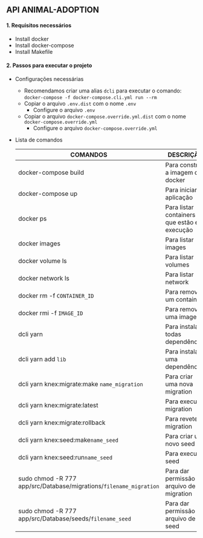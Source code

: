 ## API ANIMAL-ADOPTION

#### 1. Requisitos necessários

- Install docker
- Install docker-compose
- Install Makefile

#### 2. Passos para executar o projeto

* Configurações necessárias

  - Recomendamos criar uma alias `dcli` para executar o comando:  `docker-compose -f docker-compose.cli.yml run --rm`
  - Copiar o arquivo `.env.dist` com o nome `.env`
    - Configure o arquivo `.env`
  - Copiar o arquivo `docker-compose.override.yml.dist` com o nome `docker-compose.override.yml`
    - Configure o arquivo `docker-compose.override.yml`
* Lista de comandos

  | COMANDOS             | DESCRIÇÃO                                                  |
  | -------------------  | ---------------------------------------------------------- |
  | docker-compose build | Para construir a imagem do docker                          |
  | docker-compose up    | Para iniciar a aplicação                                   |
  | docker ps    | Para listar containers que estão em execução                                |
  | docker images    | Para listar images                                |
  | docker volume ls    | Para listar volumes                                |
  | docker network ls    | Para listar network                                |
  | docker rm -f `CONTAINER_ID`    | Para remover um container                               |
  | docker rmi -f `IMAGE_ID`    | Para remover uma imagem                               |
  | dcli yarn            | Para instalar todas dependências                           |
  | dcli yarn add `lib`  | Para instalar uma dependência                              |
  | dcli yarn knex:migrate:make `name_migration`  | Para criar uma nova migration                              |
  | dcli yarn knex:migrate:latest   | Para executar migration                              |
  | dcli yarn knex:migrate:rollback   | Para reveter migration                              |
  | dcli yarn knex:seed:make`name_seed`   | Para criar um novo seed                            |
  | dcli yarn knex:seed:run`name_seed`   | Para executar seed                            |
  | sudo chmod -R 777 app/src/Database/migrations/`filename_migration`   | Para dar permissão no arquivo de migration                            |
  | sudo chmod -R 777 app/src/Database/seeds/`filename_seed`   | Para dar permissão no arquivo de seed                            |
